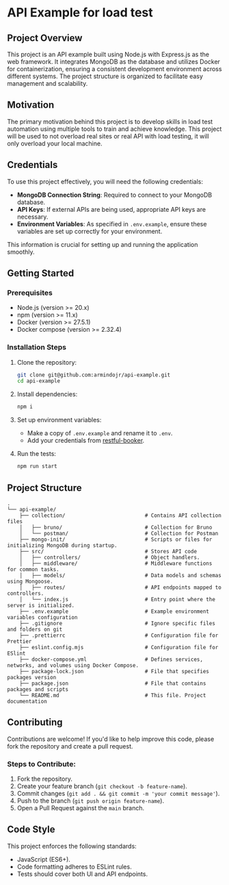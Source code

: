 # API Example for load test

## Project Overview

This project is an API example built using Node.js with Express.js as the web framework. It integrates MongoDB as the database and utilizes Docker for containerization, ensuring a consistent development environment across different systems. The project structure is organized to facilitate easy management and scalability.

## Motivation

The primary motivation behind this project is to develop skills in load test automation using multiple tools to train and achieve knowledge. This project will be used to not overload real sites or real API with load testing, it will only overload your local machine.

## Credentials

To use this project effectively, you will need the following credentials:

- **MongoDB Connection String**: Required to connect to your MongoDB database.
- **API Keys**: If external APIs are being used, appropriate API keys are necessary.
- **Environment Variables**: As specified in `.env.example`, ensure these variables are set up correctly for your environment.

This information is crucial for setting up and running the application smoothly.

## Getting Started

### Prerequisites

- Node.js (version >= 20.x)
- npm (version >= 11.x)
- Docker (version >= 27.5.1)
- Docker compose (version >= 2.32.4)

### Installation Steps

1. Clone the repository:

   ```sh
   git clone git@github.com:armindojr/api-example.git
   cd api-example
   ```

2. Install dependencies:

   ```sh
   npm i
   ```

3. Set up environment variables:

   - Make a copy of `.env.example` and rename it to `.env`.
   - Add your credentials from [restful-booker](https://restful-booker.herokuapp.com/apidoc/index.html#api-Auth-CreateToken).

4. Run the tests:
   ```sh
   npm run start
   ```

## Project Structure

```
.
└── api-example/
    ├── collection/                          # Contains API collection files
    │   ├── bruno/                           # Collection for Bruno
    │   └── postman/                         # Collection for Postman
    ├── mongo-init/                          # Scripts or files for initializing MongoDB during startup.
    ├── src/                                 # Stores API code
    │   ├── controllers/                     # Object handlers.
    │   ├── middleware/                      # Middleware functions for common tasks.
    │   ├── models/                          # Data models and schemas using Mongoose.
    │   ├── routes/                          # API endpoints mapped to controllers.
    │   └── index.js                         # Entry point where the server is initialized.
    ├── .env.example                         # Example environment variables configuration
    ├── .gitignore                           # Ignore specific files and folders on git
    ├── .prettierrc                          # Configuration file for Prettier
    ├── eslint.config.mjs                    # Configuration file for ESlint
    ├── docker-compose.yml                   # Defines services, networks, and volumes using Docker Compose.
    ├── package-lock.json                    # File that specifies packages version
    ├── package.json                         # File that contains packages and scripts
    └── README.md                            # This file. Project documentation
```

## Contributing

Contributions are welcome! If you'd like to help improve this code, please fork the repository and create a pull request.

### Steps to Contribute:

1. Fork the repository.
2. Create your feature branch (`git checkout -b feature-name`).
3. Commit changes (`git add . && git commit -m 'your commit message'`).
4. Push to the branch (`git push origin feature-name`).
5. Open a Pull Request against the `main` branch.

## Code Style

This project enforces the following standards:

- JavaScript (ES6+).
- Code formatting adheres to ESLint rules.
- Tests should cover both UI and API endpoints.
